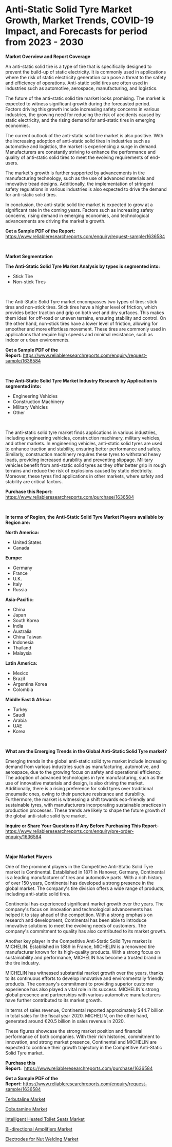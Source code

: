 <p><h1>Anti-Static Solid Tyre Market Growth, Market Trends, COVID-19 Impact, and Forecasts for period from 2023 - 2030</h1></p><p><strong>Market Overview and Report Coverage</strong></p>
<p><p>An anti-static solid tire is a type of tire that is specifically designed to prevent the build-up of static electricity. It is commonly used in applications where the risk of static electricity generation can pose a threat to the safety and efficiency of operations. Anti-static solid tires are often used in industries such as automotive, aerospace, manufacturing, and logistics.</p><p>The future of the anti-static solid tire market looks promising. The market is expected to witness significant growth during the forecasted period. Factors driving this growth include increasing safety concerns in various industries, the growing need for reducing the risk of accidents caused by static electricity, and the rising demand for anti-static tires in emerging economies.</p><p>The current outlook of the anti-static solid tire market is also positive. With the increasing adoption of anti-static solid tires in industries such as automotive and logistics, the market is experiencing a surge in demand. Manufacturers are constantly striving to enhance the performance and quality of anti-static solid tires to meet the evolving requirements of end-users.</p><p>The market's growth is further supported by advancements in tire manufacturing technology, such as the use of advanced materials and innovative tread designs. Additionally, the implementation of stringent safety regulations in various industries is also expected to drive the demand for anti-static solid tires.</p><p>In conclusion, the anti-static solid tire market is expected to grow at a significant rate in the coming years. Factors such as increasing safety concerns, rising demand in emerging economies, and technological advancements are driving the market's growth.</p></p>
<p><strong>Get a Sample PDF of the Report:</strong> <a href="https://www.reliableresearchreports.com/enquiry/request-sample/1636584">https://www.reliableresearchreports.com/enquiry/request-sample/1636584</a></p>
<p>&nbsp;</p>
<p><strong>Market Segmentation</strong></p>
<p><strong>The Anti-Static Solid Tyre Market Analysis by types is segmented into:</strong></p>
<p><ul><li>Stick Tire</li><li>Non-stick Tires</li></ul></p>
<p>&nbsp;</p>
<p><p>The Anti-Static Solid Tyre market encompasses two types of tires: stick tires and non-stick tires. Stick tires have a higher level of friction, which provides better traction and grip on both wet and dry surfaces. This makes them ideal for off-road or uneven terrains, ensuring stability and control. On the other hand, non-stick tires have a lower level of friction, allowing for smoother and more effortless movement. These tires are commonly used in applications that require high speeds and minimal resistance, such as indoor or urban environments.</p></p>
<p><strong>Get a Sample PDF of the Report:</strong>&nbsp;<a href="https://www.reliableresearchreports.com/enquiry/request-sample/1636584">https://www.reliableresearchreports.com/enquiry/request-sample/1636584</a></p>
<p>&nbsp;</p>
<p><strong>The Anti-Static Solid Tyre Market Industry Research by Application is segmented into:</strong></p>
<p><ul><li>Engineering Vehicles</li><li>Construction Machinery</li><li>Military Vehicles</li><li>Other</li></ul></p>
<p>&nbsp;</p>
<p><p>The anti-static solid tyre market finds applications in various industries, including engineering vehicles, construction machinery, military vehicles, and other markets. In engineering vehicles, anti-static solid tyres are used to enhance traction and stability, ensuring better performance and safety. Similarly, construction machinery requires these tyres to withstand heavy loads, providing increased durability and preventing slippage. Military vehicles benefit from anti-static solid tyres as they offer better grip in rough terrains and reduce the risk of explosions caused by static electricity. Moreover, these tyres find applications in other markets, where safety and stability are critical factors.</p></p>
<p><strong>Purchase this Report:</strong>&nbsp; <a href="https://www.reliableresearchreports.com/purchase/1636584">https://www.reliableresearchreports.com/purchase/1636584</a></p>
<p>&nbsp;</p>
<p><strong>In terms of Region, the Anti-Static Solid Tyre Market Players available by Region are:</strong></p>
<p>
    <p> <strong> North America: </strong>
        <ul>
            <li>United States</li>
            <li>Canada</li>
        </ul>
        </p> 
    <p> <strong> Europe: </strong>
        <ul>
            <li>Germany</li>
            <li>France</li>
            <li>U.K.</li>
            <li>Italy</li>
            <li>Russia</li>
        </ul>
        </p> 
    <p> <strong> Asia-Pacific: </strong>
        <ul>
            <li>China</li>
            <li>Japan</li>
            <li>South Korea</li>
            <li>India</li>
            <li>Australia</li>
            <li>China Taiwan</li>
            <li>Indonesia</li>
            <li>Thailand</li>
            <li>Malaysia</li>
        </ul>
        </p> 
    <p> <strong> Latin America: </strong>
        <ul>
            <li>Mexico</li>
            <li>Brazil</li>
            <li>Argentina Korea</li>
            <li>Colombia</li>
        </ul>
        </p> 
    <p> <strong> Middle East & Africa: </strong>
        <ul>
            <li>Turkey</li>
            <li>Saudi</li>
            <li>Arabia</li>
            <li>UAE</li>
            <li>Korea</li>
        </ul>
    </p>
    </p>
<p>&nbsp;</p>
<p><strong>What are the Emerging Trends in the Global Anti-Static Solid Tyre market?</strong></p>
<p><p>Emerging trends in the global anti-static solid tyre market include increasing demand from various industries such as manufacturing, automotive, and aerospace, due to the growing focus on safety and operational efficiency. The adoption of advanced technologies in tyre manufacturing, such as the use of innovative materials and design, is also driving the market. Additionally, there is a rising preference for solid tyres over traditional pneumatic ones, owing to their puncture resistance and durability. Furthermore, the market is witnessing a shift towards eco-friendly and sustainable tyres, with manufacturers incorporating sustainable practices in production processes. These trends are likely to shape the future growth of the global anti-static solid tyre market.</p></p>
<p><strong>Inquire or Share Your Questions If Any Before Purchasing This Report</strong>- <a href="https://www.reliableresearchreports.com/enquiry/pre-order-enquiry/1636584">https://www.reliableresearchreports.com/enquiry/pre-order-enquiry/1636584</a></p>
<p>&nbsp;</p>
<p><strong>Major Market Players</strong></p>
<p><p>One of the prominent players in the Competitive Anti-Static Solid Tyre market is Continental. Established in 1871 in Hanover, Germany, Continental is a leading manufacturer of tires and automotive parts. With a rich history of over 150 years, Continental has developed a strong presence in the global market. The company's tire division offers a wide range of products, including anti-static solid tires.</p><p>Continental has experienced significant market growth over the years. The company's focus on innovation and technological advancements has helped it to stay ahead of the competition. With a strong emphasis on research and development, Continental has been able to introduce innovative solutions to meet the evolving needs of customers. The company's commitment to quality has also contributed to its market growth.</p><p>Another key player in the Competitive Anti-Static Solid Tyre market is MICHELIN. Established in 1889 in France, MICHELIN is a renowned tire manufacturer known for its high-quality products. With a strong focus on sustainability and performance, MICHELIN has become a trusted brand in the tire industry.</p><p>MICHELIN has witnessed substantial market growth over the years, thanks to its continuous efforts to develop innovative and environmentally friendly products. The company's commitment to providing superior customer experience has also played a vital role in its success. MICHELIN's strong global presence and partnerships with various automotive manufacturers have further contributed to its market growth.</p><p>In terms of sales revenue, Continental reported approximately $44.7 billion in total sales for the fiscal year 2020. MICHELIN, on the other hand, generated around €20.5 billion in sales revenue in 2020.</p><p>These figures showcase the strong market position and financial performance of both companies. With their rich histories, commitment to innovation, and strong market presence, Continental and MICHELIN are expected to continue their growth trajectory in the Competitive Anti-Static Solid Tyre market.</p></p>
<p><strong>Purchase this Report:</strong>&nbsp;&nbsp;<a href="https://www.reliableresearchreports.com/purchase/1636584">https://www.reliableresearchreports.com/purchase/1636584</a></p>
<p></p>
<p><strong>Get a Sample PDF of the Report:</strong>&nbsp;<a href="https://www.reliableresearchreports.com/enquiry/request-sample/1636584">https://www.reliableresearchreports.com/enquiry/request-sample/1636584</a></p>
<p><p><a href="https://medium.com/@bulk.cream.roll/terbutaline-market-report-reveals-the-latest-trends-and-growth-opportunities-of-this-market-1480e4ae1434">Terbutaline Market</a></p><p><a href="https://medium.com/@cite.teach.super/dobutamine-market-the-key-to-successful-business-strategy-forecast-till-2030-aa93f8e33640">Dobutamine Market</a></p><p><a href="https://www.linkedin.com/pulse/intelligent-heated-toilet-seats-market-research-report-wblse/">Intelligent Heated Toilet Seats Market</a></p><p><a href="https://www.linkedin.com/pulse/bi-directional-amplifiers-market-size-share-global-analysis-arfle/">Bi-directional Amplifiers Market</a></p><p><a href="https://www.linkedin.com/pulse/electrodes-nut-welding-market-size-2023-2030-global-industrial-f2tje/">Electrodes for Nut Welding Market</a></p></p>